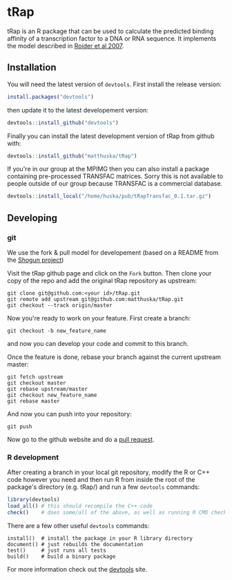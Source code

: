 # tRap

tRap is an R package that can be used to calculate the predicted binding affinity of a transcription factor to a DNA or RNA sequence. It implements the model described in [Roider et al 2007](http://www.ncbi.nlm.nih.gov/pubmed/17098775).

## Installation

You will need the latest version of `devtools`. First install the release version:

```R
install.packages("devtools")
```

then update it to the latest developement version:

```R
devtools::install_github("devtools")
```

Finally you can install the latest development version of tRap from github with:

```R
devtools::install_github("matthuska/tRap")
```

If you're in our group at the MPIMG then you can also install a package containing pre-processed TRANSFAC matrices. Sorry this is not available to people outside of our group because TRANSFAC is a commercial database.

```R
devtools::install_local("/home/huska/pub/tRapTransfac_0.1.tar.gz")
```

## Developing

### git

We use the fork & pull model for developement (based on a README from the [Shogun project](https://github.com/shogun-toolbox/shogun/blob/develop/doc/md/README_developer.md))

Visit the tRap github page and click on the `Fork` button. Then clone your copy of the repo and add the original tRap repository as upstream:

```
git clone git@github.com:<your id>/tRap.git
git remote add upstream git@github.com:matthuska/tRap.git
git checkout --track origin/master
```

Now you're ready to work on your feature. First create a branch:

```
git checkout -b new_feature_name

```

and now you can develop your code and commit to this branch.

Once the feature is done, rebase your branch against the current upstream master:

```
git fetch upstream
git checkout master
git rebase upstream/master
git checkout new_feature_name
git rebase master
```

And now you can push into your repository:

```
git push
```

Now go to the github website and do a [pull request](https://help.github.com/articles/using-pull-requests).

### R development

After creating a branch in your local git repository, modify the R or C++ code however you need and then run R from inside the root of the package's directory (e.g. tRap/) and run a few `devtools` commands:

```R
library(devtools)
load_all() # this should recompile the C++ code
check()    # does some/all of the above, as well as running R CMD check
```

There are a few other useful `devtools` commands:

```
install()  # install the package in your R library directory
document() # just rebuilds the documentation
test()     # just runs all tests
build()    # build a binary package
```

For more information check out the [devtools](https://github.com/hadley/devtools) site.
